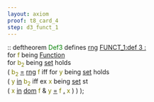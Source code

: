 ```yaml
---
layout: axiom
proof: t8_card_4
step: d3_funct_1
---
```


<div class="mizar">
<div>:: <span class="kw">deftheorem </span><span class="lab"><font color="Green" title="E5">Def3</font></span>   defines <a href="http://grid01.ciirc.cvut.cz/~mptp/7.13.01_4.181.1147/html/xtuple_0.html#K10" title="XTUPLE_0:func.10">rng</a> <a onclick="hs(this)" href="http://grid01.ciirc.cvut.cz/~mptp/7.13.01_4.181.1147/html/javascript:()">FUNCT_1:def 3 : <br/></a><span> for <font color="Olive" title="b1">f</font> being   <a href="http://grid01.ciirc.cvut.cz/~mptp/7.13.01_4.181.1147/html/funct_1.html#NM1" title="FUNCT_1:NM.1">Function</a><br/>  for <font color="Olive">b<sub>2</sub></font> being    <a href="http://grid01.ciirc.cvut.cz/~mptp/7.13.01_4.181.1147/html/hidden.html#M1" title="HIDDEN:mode.1">set</a>  holds <br/> ( <font color="Olive">b<sub>2</sub></font> <a href="http://grid01.ciirc.cvut.cz/~mptp/7.13.01_4.181.1147/html/hidden.html#R1" title="HIDDEN:pred.1">=</a>  <a href="http://grid01.ciirc.cvut.cz/~mptp/7.13.01_4.181.1147/html/xtuple_0.html#K10" title="XTUPLE_0:func.10">rng</a> <font color="Olive" title="b1">f</font> iff  for <font color="Olive" title="b3">y</font> being    <a href="http://grid01.ciirc.cvut.cz/~mptp/7.13.01_4.181.1147/html/hidden.html#M1" title="HIDDEN:mode.1">set</a>  holds <br/> ( <font color="Olive" title="b3">y</font> <a href="http://grid01.ciirc.cvut.cz/~mptp/7.13.01_4.181.1147/html/hidden.html#R2" title="HIDDEN:pred.2">in</a> <font color="Olive">b<sub>2</sub></font> iff  ex <font color="Olive" title="b4">x</font> being    <a href="http://grid01.ciirc.cvut.cz/~mptp/7.13.01_4.181.1147/html/hidden.html#M1" title="HIDDEN:mode.1">set</a>  st <br/>( <font color="Olive" title="b4">x</font> <a href="http://grid01.ciirc.cvut.cz/~mptp/7.13.01_4.181.1147/html/hidden.html#R2" title="HIDDEN:pred.2">in</a>  <a href="http://grid01.ciirc.cvut.cz/~mptp/7.13.01_4.181.1147/html/relat_1.html#NK1" title="RELAT_1:NK.1">dom</a> <font color="Olive" title="b1">f</font> &amp; <font color="Olive" title="b3">y</font> <a href="http://grid01.ciirc.cvut.cz/~mptp/7.13.01_4.181.1147/html/hidden.html#R1" title="HIDDEN:pred.1">=</a> <font color="Olive" title="b1">f</font> <a href="http://grid01.ciirc.cvut.cz/~mptp/7.13.01_4.181.1147/html/funct_1.html#K1" title="FUNCT_1:func.1">.</a> <font color="Olive" title="b4">x</font> ) ) );<br/></span></div>
</div>

